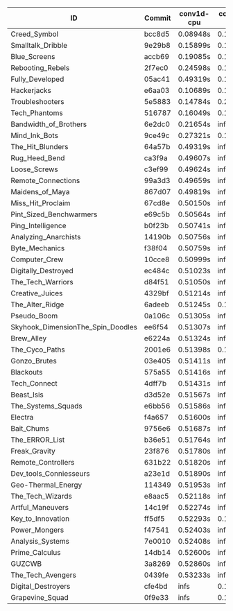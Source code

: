 |ID|Commit|conv1d-cpu|conv1d-gpu|DWSPConv2D-gpu|gemm-gpu|avg|
|-|-|-|-|-|-|-|
|Creed_Symbol|bcc8d5|0.08948s|0.11228s|3.23301s|1.94065s|1.34385s|
|Smalltalk_Dribble|9e29b8|0.15899s|0.14011s|3.22658s|2.10840s|1.40852s|
|Blue_Screens|accb69|0.19085s|0.13558s|3.26950s|2.13698s|1.43323s|
|Rebooting_Rebels|2f7ec0|0.24598s|0.14973s|3.25067s|2.09472s|1.43527s|
|Fully_Developed|05ac41|0.49319s|0.16076s|3.18952s|2.23509s|1.51964s|
|Hackerjacks|e6aa03|0.10689s|0.12680s|infs|1.89633s|infs|
|Troubleshooters|5e5883|0.14784s|0.21391s|infs|2.36267s|infs|
|Tech_Phantoms|516787|0.16049s|0.14632s|infs|2.08996s|infs|
|Bandwidth_of_Brothers|6e2dc0|0.21654s|infs|infs|2.24947s|infs|
|Mind_Ink_Bots|9ce49c|0.27321s|0.15459s|infs|4.67040s|infs|
|The_Hit_Blunders|64a57b|0.49319s|infs|infs|4.59353s|infs|
|Rug_Heed_Bend|ca3f9a|0.49607s|infs|infs|4.69040s|infs|
|Loose_Screws|c3ef99|0.49624s|infs|infs|4.61613s|infs|
|Remote_Connections|99a3d3|0.49659s|infs|infs|4.63661s|infs|
|Maidens_of_Maya|867d07|0.49819s|infs|infs|4.61791s|infs|
|Miss_Hit_Proclaim|67cd8e|0.50150s|infs|infs|4.62386s|infs|
|Pint_Sized_Benchwarmers|e69c5b|0.50564s|infs|infs|4.70836s|infs|
|Ping_Intelligence|b0f23b|0.50741s|infs|infs|4.58440s|infs|
|Analyzing_Anarchists|14190b|0.50756s|infs|infs|4.65344s|infs|
|Byte_Mechanics|f38f04|0.50759s|infs|infs|4.56449s|infs|
|Computer_Crew|10cce8|0.50999s|infs|infs|4.57375s|infs|
|Digitally_Destroyed|ec484c|0.51023s|infs|infs|4.69025s|infs|
|The_Tech_Warriors|d84f51|0.51050s|infs|infs|4.65252s|infs|
|Creative_Juices|4329bf|0.51214s|infs|infs|4.72031s|infs|
|The_Alter_Ridge|6adeeb|0.51245s|0.16366s|infs|4.50337s|infs|
|Pseudo_Boom|0a106c|0.51305s|infs|infs|4.57421s|infs|
|Skyhook_DimensionThe_Spin_Doodles|ee6f54|0.51307s|infs|infs|4.57871s|infs|
|Brew_Alley|e6224a|0.51324s|infs|infs|4.57893s|infs|
|The_Cyco_Paths|2001e6|0.51398s|0.14561s|infs|4.62269s|infs|
|Gonzo_Brutes|03e405|0.51411s|infs|infs|4.58319s|infs|
|Blackouts|575a55|0.51416s|infs|infs|4.69602s|infs|
|Tech_Connect|4dff7b|0.51431s|infs|infs|4.58785s|infs|
|Beast_Isis|d3d52e|0.51567s|infs|infs|4.69853s|infs|
|The_Systems_Squads|e6bb56|0.51586s|infs|infs|4.56469s|infs|
|Electra|f4a657|0.51600s|infs|infs|4.61428s|infs|
|Bait_Chums|9756e6|0.51687s|infs|infs|4.58516s|infs|
|The_ERROR_List|b36e51|0.51764s|infs|infs|4.69104s|infs|
|Freak_Gravity|23f876|0.51780s|infs|infs|4.71058s|infs|
|Remote_Controllers|631b22|0.51820s|infs|infs|4.61373s|infs|
|Dev_tools_Conniesseurs|a23e1d|0.51890s|infs|infs|4.56511s|infs|
|Geo-Thermal_Energy|114349|0.51953s|infs|infs|4.71793s|infs|
|The_Tech_Wizards|e8aac5|0.52118s|infs|infs|4.68541s|infs|
|Artful_Maneuvers|14c19f|0.52274s|infs|infs|4.56878s|infs|
|Key_to_Innovation|ff5df5|0.52293s|0.15933s|infs|4.65007s|infs|
|Power_Mongers|f47541|0.52403s|infs|infs|4.61913s|infs|
|Analysis_Systems|7e0010|0.52408s|infs|infs|4.70785s|infs|
|Prime_Calculus|14db14|0.52600s|infs|infs|4.65275s|infs|
|GUZCWB|3a8269|0.52860s|infs|infs|4.56987s|infs|
|The_Tech_Avengers|0439fe|0.53233s|infs|infs|4.59373s|infs|
|Digital_Destroyers|cfe4bd|infs|0.16362s|3.25708s|2.13261s|infs|
|Grapevine_Squad|0f9e33|infs|0.14282s|infs|1.88509s|infs|
